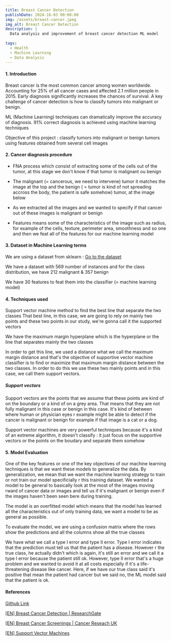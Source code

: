 ```yaml
---
title: Breast Cancer Detection
publishDate: 2024-16-03 00:00:00
img: /assets/breast-cancer.jpeg
img_alt: Breast Cancer Detection
description: |  
  Data analysis and improvement of breast cancer detection ML model 
  
tags:
  - Health
  - Machine Learning
  - Data Analysis
---
```


#### 1. Introduction

Breast cancer is the most common cancer among women worldwide. Accounting for 25% of all cancer cases and affected 2.1 million people in 2015. Early diagnosis significantly increases the chances of survival. A key challenge of cancer detection is how to classify tumors into malignant or benign.

ML (Machine Learning) techniques can dramatically improve the accuracy of diagnosis. 91% correct diagnosis is achieved using machine learning techniques

Objective of this project : classify tumors into malignant or benign tumors using features obtained from several cell images

#### 2. Cancer diagnosis procedure

* FNA process which consist of extracting some of the cells out of the tumor, at this stage we don't know if that tumor is malignant ou benign

* The malignant (= cancerous, we need to intervene) tumor it matches the image at the top and the benign ( = tumor is kind of not spreading accross the body, the patient is safe somehow) tumor, at the image below

* As we extracted all the images and we wanted to specify if that cancer out of these images is malignant or benign

* Features means some of the characteristics of the image such as radius, for example of the cells, texture, perimeter area, smoothness and so one and then we feat all of the features for our machine learning model


#### 3. Dataset in Machine Learning terms

We are using a dataset from sklearn : [Go to the dataset](https://scikit-learn.org/stable/modules/generated/sklearn.datasets.load_breast_cancer.html)

We have a dataset with 569 number of instances and for the class distribution, we have 212 malignant & 357 benign

We have 30 features to feat them into the classifier (= machine learning model)

#### 4. Techniques used

Support vector machine method to find the best line that separate the two classes
That best line, in this case, we are going to rely on mainly two points and these two points in our study, we're gonna call it the supported vectors

We have the maximum margin hyperplane which is the hyperplane or the line that separates mainly the two classes

In order to get this line, we used a distance what we call the maximum margin distance and that's the objective of supportive vector machine classifier is to find or maximize that maximum margin distance between the two classes. In order to do this we use these two mainly points and in this case, we call them support vectors.

##### Support vectors

Support vectors are the points that we assume that these points are kind of on the boundary or a kind of on a grey area. That means that they are not fully malignant in this case or benign in this case. It's kind of between where human or physician eyes r example might be able to detect if the cancer is malignant or benign for example if that image is a cat or a dog.

Support vector machines are very powerful techniques because it's a kind of an extreme algorithm, it doesn't classify : it just focus on the supportive vectors or the points on the boudary and separate them somehow

#### 5. Model Evaluation

One of the key features or one of the key objectives of our machine learning techniques is that we want these models to generalize the data. By generalization, we mean that we want the machine learning strategy to train or not train our model specificially r this training dataset. We wanted a model to be general to basically look at the most of the images moving rward of cancer data or images and tell us if it's malignant or benign even if the images haven't been seen bere during training.

The model is an overfitted model which means that the model has learned all the characteristics out of only training data, we want a model to be as general as possible.

To evaluate the model, we are using a confusion matrix where the rows show the predictions and all the columns show all the true classes

We have what we call a type I error and type II error. Type I error indicates that the prediction must tell us that the patient has a disease. However r the true class, he actually didn't which is again, it's still an error and we call it a type I error because the patient still ok. However, type II error that's a huge problem and we wanted to avoid it at all costs especially if it's a life-threatening disease like cancer. Here, if we have our true class said it's positive that mean the patient had cancer but we said no, the ML model said that the patient is ok. 

#### References

[Github Link](https://github.com/I2S9/Breast-cancer)

[[EN] Breast Cancer Detection | ResearchGate](https://www.researchgate.net/publication/271907638_Breast_Cancer_Detection_with_Reduced_Feature_Set)

[[EN] Breast Cancer Screenings | Cancer Reseach UK](https://khayyam.developpez.com/articles/algo/genetic/)

[[EN] Support Vector Machines](https://link.springer.com/book/10.1007/978-3-540-73190-0)